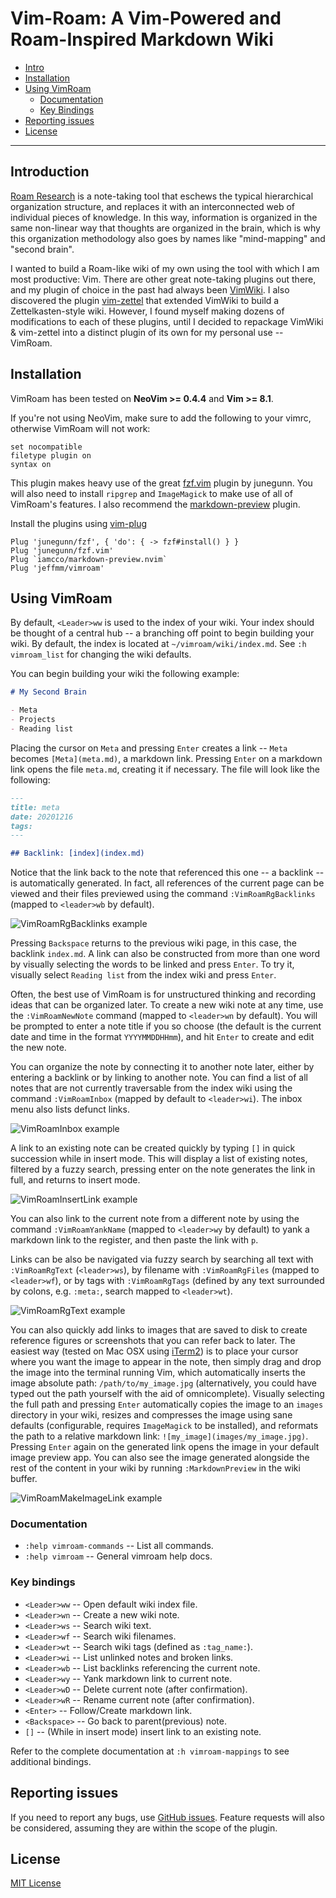 # Vim-Roam: A Vim-Powered and Roam-Inspired Markdown Wiki

- [Intro](#introduction)
- [Installation](#installation)
- [Using VimRoam](#using-vimroam)
  - [Documentation](#documentation)
  - [Key Bindings](#key-bindings)
- [Reporting issues](#reporting-issues)
- [License](#license)

---

## Introduction

[Roam Research](https://roamresearch.com/) is a note-taking tool that eschews the typical hierarchical organization structure, and replaces it with an interconnected web of individual pieces of knowledge. In this way, information is organized in the same non-linear way that thoughts are organized in the brain, which is why this organization methodology also goes by names like "mind-mapping" and "second brain".

I wanted to build a Roam-like wiki of my own using the tool with which I am most productive: Vim. There are other great note-taking plugins out there, and my plugin of choice in the past had always been [VimWiki](https://github.com/vimwiki/vimwiki). I also discovered the plugin [vim-zettel](https://github.com/michal-h21/vim-zettel) that extended VimWiki to build a Zettelkasten-style wiki. However, I found myself making dozens of modifications to each of these plugins, until I decided to repackage VimWiki & vim-zettel into a distinct plugin of its own for my personal use -- VimRoam.

## Installation

VimRoam has been tested on **NeoVim >= 0.4.4** and **Vim >= 8.1**.

If you're not using NeoVim, make sure to add the following to your vimrc, otherwise VimRoam will not work:

```vim
set nocompatible
filetype plugin on
syntax on
```

This plugin makes heavy use of the great [fzf.vim](https://github.com/junegunn/fzf.vim) plugin by junegunn. You will also need to install `ripgrep` and `ImageMagick` to make use of all of VimRoam's features. I also recommend the [markdown-preview](https://github.com/iamcco/markdown-preview.nvim) plugin.

Install the plugins using [vim-plug](https://github.com/junegunn/vim-plug)

```vim
Plug 'junegunn/fzf', { 'do': { -> fzf#install() } }
Plug 'junegunn/fzf.vim'
Plug `iamcco/markdown-preview.nvim`
Plug 'jeffmm/vimroam'
```

## Using VimRoam

By default, `<Leader>ww` is used to the index of your wiki. Your index should be thought of a central hub -- a branching off point to begin building your wiki. By default, the index is located at `~/vimroam/wiki/index.md`. See `:h vimroam_list` for changing the wiki defaults.

You can begin building your wiki the following example:

```markdown
# My Second Brain

- Meta
- Projects
- Reading list
```

Placing the cursor on `Meta` and pressing `Enter` creates a link -- `Meta` becomes `[Meta](meta.md)`, a markdown link. Pressing `Enter` on a markdown link opens the file `meta.md`, creating it if necessary. The file will look like the following:

```markdown
---
title: meta
date: 20201216
tags:
---

## Backlink: [index](index.md)
```

Notice that the link back to the note that referenced this one -- a backlink -- is automatically generated. In fact, all references of the current page can be viewed and their files previewed using the command `:VimRoamRgBacklinks` (mapped to `<leader>wb` by default).

![VimRoamRgBacklinks example](images/VimRoamRgBacklinks.jpg)

Pressing `Backspace` returns to the previous wiki page, in this case, the backlink `index.md`. A link can also be constructed from more than one word by visually selecting the words to be linked and press `Enter`. To try it, visually select `Reading list` from the index wiki and press `Enter`.

Often, the best use of VimRoam is for unstructured thinking and recording ideas that can be organized later. To create a new wiki note at any time, use the `:VimRoamNewNote` command (mapped to `<leader>wn` by default). You will be prompted to enter a note title if you so choose (the default is the current date and time in the format `YYYYMMDDHHmm`), and hit `Enter` to create and edit the new note.

You can organize the note by connecting it to another note later, either by entering a backlink or by linking to another note. You can find a list of all notes that are not currently traversable from the index wiki using the command `:VimRoamInbox` (mapped by default to `<leader>wi`). The inbox menu also lists defunct links.

![VimRoamInbox example](images/VimRoamInbox.jpg)

A link to an existing note can be created quickly by typing `[]` in quick succession while in insert mode. This will display a list of existing notes, filtered by a fuzzy search, pressing enter on the note generates the link in full, and returns to insert mode.

![VimRoamInsertLink example](images/VimRoamInsertLink.jpg)

You can also link to the current note from a different note by using the command `:VimRoamYankName` (mapped to `<leader>wy` by default) to yank a markdown link to the register, and then paste the link with `p`.

Links can be also be navigated via fuzzy search by searching all text with `:VimRoamRgText` (`<leader>ws`), by filename with `:VimRoamRgFiles` (mapped to `<leader>wf`), or by tags with `:VimRoamRgTags` (defined by any text surrounded by colons, e.g. `:meta:`, search mapped to `<leader>wt`).

![VimRoamRgText example](images/VimRoamRgText.jpg)

You can also quickly add links to images that are saved to disk to create reference figures or screenshots that you can refer back to later. The easiest way (tested on Mac OSX using [iTerm2](https://iterm2.com/)) is to place your cursor where you want the image to appear in the note, then simply drag and drop the image into the terminal running Vim, which automatically inserts the image absolute path: `/path/to/my_image.jpg` (alternatively, you could have typed out the path yourself with the aid of omnicomplete). Visually selecting the full path and pressing `Enter` automatically copies the image to an `images` directory in your wiki, resizes and compresses the image using sane defaults (configurable, requires `ImageMagick` to be installed), and reformats the path to a relative markdown link: `![my_image](images/my_image.jpg)`. Pressing `Enter` again on the generated link opens the image in your default image preview app. You can also see the image generated alongside the rest of the content in your wiki by running `:MarkdownPreview` in the wiki buffer.

![VimRoamMakeImageLink example](images/VimRoamMakeImageLink.jpg)

### Documentation

- `:help vimroam-commands` -- List all commands.
- `:help vimroam` -- General vimroam help docs.

### Key bindings

- `<Leader>ww` -- Open default wiki index file.
- `<Leader>wn` -- Create a new wiki note.
- `<Leader>ws` -- Search wiki text.
- `<Leader>wf` -- Search wiki filenames.
- `<Leader>wt` -- Search wiki tags (defined as `:tag_name:`).
- `<Leader>wi` -- List unlinked notes and broken links.
- `<Leader>wb` -- List backlinks referencing the current note.
- `<Leader>wy` -- Yank markdown link to current note.
- `<Leader>wD` -- Delete current note (after confirmation).
- `<Leader>wR` -- Rename current note (after confirmation).
- `<Enter>` -- Follow/Create markdown link.
- `<Backspace>` -- Go back to parent(previous) note.
- `[]` -- (While in insert mode) insert link to an existing note.

Refer to the complete documentation at `:h vimroam-mappings` to see additional bindings.

## Reporting issues

If you need to report any bugs, use [GitHub issues](https://github.com/jeffmm/vimroam/issues). Feature requests will also be considered, assuming they are within the scope of the plugin.

## License

[MIT License](LICENSE.md)
